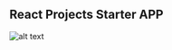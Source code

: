 ## React Projects Starter APP
![alt text](https://saedmu.com/tourweb/build/2022-07-12%2018_59_42-Greenshot.png)
